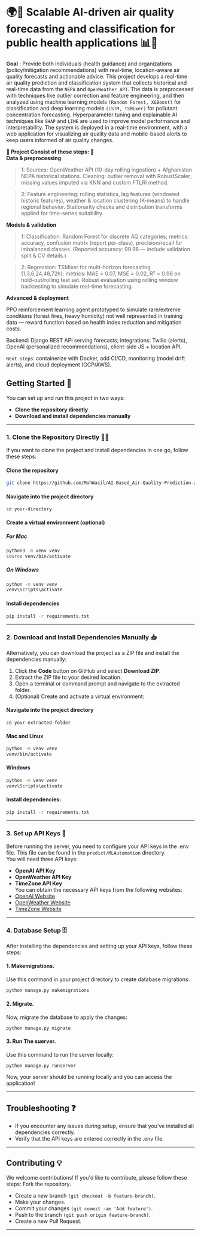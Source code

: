 # 🌍💨 Scalable AI-driven air quality forecasting and classification for public health applications 📊🌱
**Goal** : Provide both individuals (health guidance) and organizations (policy/mitigation recommendations) with real-time, location-aware air quality forecasts and actionable advice.
This project develops a real-time air quality prediction and classification system that collects historical and real-time data from the `NEPA` and `OpenWeather API`. The data is preprocessed with techniques like outlier correction and feature engineering, and then analyzed using machine learning models `(Random Forest, XGBoost)` for classification and deep learning models `(LSTM, TSMixer)` for pollutant concentration forecasting. Hyperparameter tuning and explainable AI techniques like `SHAP` and `LIME` are used to improve model performance and interpretability. The system is deployed in a real-time environment, with a web application for visualizing air quality data and mobile-based alerts to keep users informed of air quality changes.

**🔧 Project Consist of these steps: 📝** <br>
**Data & preprocessing**

> 1: Sources: OpenWeather API (10-day rolling ingestion) + Afghanistan NEPA historical stations.
Cleaning: outlier removal with RobustScaler; missing values imputed via KNN and custom FTLRI method.

> 2: Feature engineering: rolling statistics, lag features (windowed historic features), weather & location clustering (K-means) to handle regional behavior.
Stationarity checks and distribution transforms applied for time-series suitability.

**Models & validation**

> 1: Classification: Random Forest for discrete AQ categories; metrics: accuracy, confusion matrix (report per-class), precision/recall for imbalanced classes. (Reported accuracy: 99.96 — include validation split & CV details.)

> 2: Regression: TSMixer for multi-horizon forecasting (1,3,6,24,48,72h); metrics: MAE = 0.07, MSE = 0.02, R² = 0.98 on hold-out/rolling test set.
Robust evaluation using rolling window backtesting to simulate real-time forecasting.

**Advanced & deployment**

PPO reinforcement learning agent prototyped to simulate rare/extreme conditions (forest fires, heavy humidity) not well represented in training data — reward function based on health index reduction and mitigation costs.

Backend: Django REST API serving forecasts; integrations: Twilio (alerts), OpenAI (personalized recommendations), client-side JS + location API.

`Next steps`: containerize with Docker, add CI/CD, monitoring (model drift alerts), and cloud deployment (GCP/AWS). 

## Getting Started 🚀

You can set up and run this project in two ways:  
- **Clone the repository directly**
- **Download and install dependencies manually**

---

### 1. Clone the Repository Directly 🧑‍💻

If you want to clone the project and install dependencies in one go, follow these steps:

#### Clone the repository
```bash
git clone https://github.com/MohWasil/AI-Based_Air-Quality-Prediction-and-Classification_System.git
```


#### Navigate into the project directory
`cd your-directory`

#### Create a virtual environment (optional)
##### For Mac
```bash
python3 -m venv venv
source venv/bin/activate
```
##### On Windows <br>
```bash
python -m venv venv
venv\Scripts\activate
```
#### Install dependencies
```bash
pip install -r requirements.txt
```
--- 

### 2. Download and Install Dependencies Manually 📥

Alternatively, you can download the project as a ZIP file and install the dependencies manually:  
  1. Click the **Code** button on GitHub and select **Download ZIP**.  
  2. Extract the ZIP file to your desired location.  
  3. Open a terminal or command prompt and navigate to the extracted folder.  
  4. (Optional) Create and activate a virtual environment:  
  #### Navigate into the project directory
  `cd your-extracted-folder`
  #### Mac and Linux
  ```bash
  python -m venv venv
  venv/bin/activate 
  ```
  #### Windows
  ```bash
  python -m venv venv
  venv\Scripts\activate
  ```
#### Install dependencies:
  ```bash 
  pip install -r requirements.txt
  ```
--- 

### 3. Set up API Keys 🔑
Before running the server, you need to configure your API keys in the .env file. This file can be found in the `predict/MLAutomation` directory.<br>
You will need three API keys:
- **OpenAI API Key**
- **OpenWeather API Key**
- **TimeZone API Key** <br>
You can obtain the necessary API keys from the following websites:<br>
- [OpenAI Website](https://openai.com/)<br>
- [OpenWeather Website](https://openweathermap.org/api/air-pollution)<br>
- [TimeZone Website](https://timezonedb.com/)<br>

---

### 4. Database Setup 🗄️
After installing the dependencies and setting up your API keys, follow these steps:
#### 1. Makemigrations.
Use this command in your project directory to create database migrations: <br>
```bash
python manage.py makemigrations
```
#### 2. Migrate.
Now, migrate the database to apply the changes: <br>
```
python manage.py migrate
```
#### 3. Run The suerver.
Use this command to run the server locally: <br>
```
python manage.py runserver
```
Now, your server should be running locally and you can access the application!

---

## Troubleshooting ❓
- If you encounter any issues during setup, ensure that you’ve installed all dependencies correctly.
- Verify that the API keys are entered correctly in the .env file.

---

## Contributing 💡
We welcome contributions! If you'd like to contribute, please follow these steps:
Fork the repository.
- Create a new branch ```(git checkout -b feature-branch)```.
- Make your changes.
- Commit your changes ```(git commit -am 'Add feature')```.
- Push to the branch ```(git push origin feature-branch)```.
- Create a new Pull Request.
---

